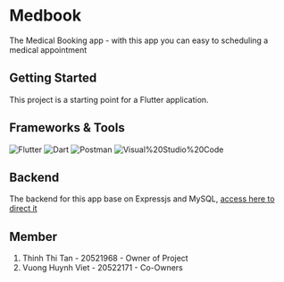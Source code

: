# Medbook

The Medical Booking app - with this app you can easy to scheduling a medical appointment

## Getting Started

This project is a starting point for a Flutter application.
## Frameworks & Tools
![Flutter](https://img.shields.io/badge/Flutter-02569B.svg?style=for-the-badge&logo=Flutter&logoColor=white)
![Dart](https://img.shields.io/badge/Dart-0175C2.svg?style=for-the-badge&logo=Dart&logoColor=white)
![Postman](https://img.shields.io/badge/Postman-FF6C37.svg?style=for-the-badge&logo=Postman&logoColor=white)
![Visual%20Studio%20Code](https://img.shields.io/badge/Visual%20Studio%20Code-007ACC.svg?style=for-the-badge&logo=Visual-Studio-Code&logoColor=white)
## Backend
The backend for this app base on Expressjs and MySQL, [access here to direct it](https://github.com/7thang1/medbook_backend)
## Member
1. Thinh Thi Tan    - 20521968 - Owner of Project
2. Vuong Huynh Viet - 20522171 - Co-Owners
